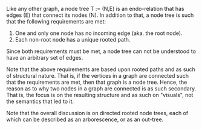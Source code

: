 
Like any other graph, a node tree T := (N,E) is an endo-relation that has
edges (E) that connect its nodes (N). In addition to that, a node tree is
such that the following requirements are met:

1. One and only one node has no incoming edge (aka. the root node).
2. Each non-root node has a unique rooted path.

Since both requirements must be met, a node tree can not be understood
to have an arbitrary set of edges.

Note that the above requirements are based upon rooted paths and as such of
structural nature. That is, if the vertices in a graph are connected such that
the requirements are met, then that graph is a node tree. Hence, the reason as
to why two nodes in a graph are connected is as such secondary. That is, the
focus is on the resulting structure and as such on "visuals", not the semantics
that led to it.

Note that the overall discussion is on directed rooted node trees,
each of which can be described as an arborescence, or as an out-tree.
